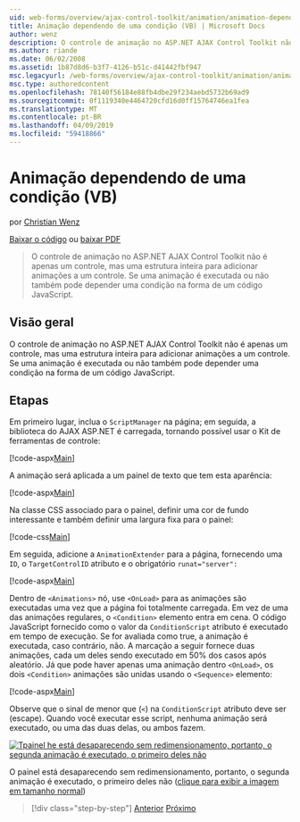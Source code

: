 ```yaml
---
uid: web-forms/overview/ajax-control-toolkit/animation/animation-depending-on-a-condition-vb
title: Animação dependendo de uma condição (VB) | Microsoft Docs
author: wenz
description: O controle de animação no ASP.NET AJAX Control Toolkit não é apenas um controle, mas uma estrutura inteira para adicionar animações a um controle. Se uma animação é...
ms.author: riande
ms.date: 06/02/2008
ms.assetid: 1b87d8d6-b3f7-4126-b51c-d41442fbf947
msc.legacyurl: /web-forms/overview/ajax-control-toolkit/animation/animation-depending-on-a-condition-vb
msc.type: authoredcontent
ms.openlocfilehash: 78140f56184e88fb4dbe29f234aebd5732b69ad9
ms.sourcegitcommit: 0f1119340e4464720cfd16d0ff15764746ea1fea
ms.translationtype: MT
ms.contentlocale: pt-BR
ms.lasthandoff: 04/09/2019
ms.locfileid: "59418866"
---
```

# <a name="animation-depending-on-a-condition-vb"></a>Animação dependendo de uma condição (VB)

por [Christian Wenz](https://github.com/wenz)

[Baixar o código](http://download.microsoft.com/download/f/9/a/f9a26acd-8df4-4484-8a18-199e4598f411/Animation4.vb.zip) ou [baixar PDF](http://download.microsoft.com/download/6/7/1/6718d452-ff89-4d3f-a90e-c74ec2d636a3/animation4VB.pdf)

> O controle de animação no ASP.NET AJAX Control Toolkit não é apenas um controle, mas uma estrutura inteira para adicionar animações a um controle. Se uma animação é executada ou não também pode depender uma condição na forma de um código JavaScript.


## <a name="overview"></a>Visão geral

O controle de animação no ASP.NET AJAX Control Toolkit não é apenas um controle, mas uma estrutura inteira para adicionar animações a um controle. Se uma animação é executada ou não também pode depender uma condição na forma de um código JavaScript.

## <a name="steps"></a>Etapas

Em primeiro lugar, inclua o `ScriptManager` na página; em seguida, a biblioteca do AJAX ASP.NET é carregada, tornando possível usar o Kit de ferramentas de controle:

[!code-aspx[Main](animation-depending-on-a-condition-vb/samples/sample1.aspx)]

A animação será aplicada a um painel de texto que tem esta aparência:

[!code-aspx[Main](animation-depending-on-a-condition-vb/samples/sample2.aspx)]

Na classe CSS associado para o painel, definir uma cor de fundo interessante e também definir uma largura fixa para o painel:

[!code-css[Main](animation-depending-on-a-condition-vb/samples/sample3.css)]

Em seguida, adicione a `AnimationExtender` para a página, fornecendo uma `ID`, o `TargetControlID` atributo e o obrigatório `runat="server":`

[!code-aspx[Main](animation-depending-on-a-condition-vb/samples/sample4.aspx)]

Dentro de `<Animations>` nó, use `<OnLoad>` para as animações são executadas uma vez que a página foi totalmente carregada. Em vez de uma das animações regulares, o `<Condition>` elemento entra em cena. O código JavaScript fornecido como o valor da `ConditionScript` atributo é executado em tempo de execução. Se for avaliada como true, a animação é executada, caso contrário, não. A marcação a seguir fornece duas animações, cada um deles sendo executado em 50% dos casos após aleatório. Já que pode haver apenas uma animação dentro `<OnLoad>`, os dois `<Condition>` animações são unidas usando o `<Sequence>` elemento:

[!code-aspx[Main](animation-depending-on-a-condition-vb/samples/sample5.aspx)]

Observe que o sinal de menor que (`<`) na `ConditionScript` atributo deve ser (escape). Quando você executar esse script, nenhuma animação será executado, ou uma das duas delas, ou ambos fazem.


[![Tpainel he está desaparecendo sem redimensionamento, portanto, o segunda animação é executado, o primeiro deles não](animation-depending-on-a-condition-vb/_static/image2.png)](animation-depending-on-a-condition-vb/_static/image1.png)

O painel está desaparecendo sem redimensionamento, portanto, o segunda animação é executado, o primeiro deles não ([clique para exibir a imagem em tamanho normal](animation-depending-on-a-condition-vb/_static/image3.png))

> [!div class="step-by-step"]
> [Anterior](executing-several-animations-after-each-other-vb.md)
> [Próximo](picking-one-animation-out-of-a-list-vb.md)
